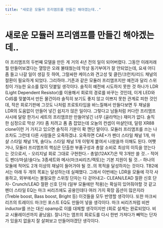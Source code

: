 ```yaml
---
title: "새로운 모듈러 프리앰프를 만들긴 해야겠는데.."
---
```

# 새로운 모듈러 프리앰프를 만들긴 해야겠는데..

아 프리앰프의 두번째 모델을 만든 게 거의 4년 전의 일이 되어버렸다. 그동안 이래저래 뭘 만들어보겠다는 열망은 오래 불태웠는데 막상 동기부여가 잘 안되었는데, 요새 어디 좀 들고 나갈 일이 생길 듯 하여, 그럴싸한 케이스와 견고성 및 클린/크런치/리드 채널의 절환이 필요하게 되었다.
그리하야..기존과 같은 모듈러 프리앰프지만 예전과 달리 스위칭이 가능한 요소를 많이 덧붙일 생각이다.
솔직히 예전에 시도하지 못한 것 하나가 LDR (Light Dependent Resistor)를 이용해서 회로의 경로를 바꾸는 것인데, 이게 LED와 CdS를 맞붙여서 만든 물건이라 솔직히 보기도 좋지 않고 이쁘지 못한 관계로 피한 것인데, 작은 회로기판에 그것도 나처럼 프로토타입을 바느질해서 만들다보면 두 채널을 LDR의 도움없이 만들어 넣긴 쉽지가 않은 일이다. 그렇다고 남들처럼 커다란 프리앰프 샤시에 달랑 한가시 세트의 프리앰프만 만들어넣긴 너무 (골라먹는) 재미가 없다.
솔직한 심정으로 막상 기타 좀 치려고 폼 좀 잡았는데 오늘의 컨셉이 마샬인데, 덜렁 XR88 clone이런 거 가지고 있으면 솔직히 기분이 확 깬단 말이다. 모듈러 프리앰프를 쓰는 나 조차도 그런데 다른 사람들은 오죽하겠냐. 오죽하면 CAE+가 펜더 스타일 채널 1개, 마샬 스타일 채널 1개, 솔다노 스타일 채널 1개 이렇게 붙여서 나왔을까 이해도 된다. 
어쨋거나, 모듈러 프리앰프의 핵심은 단촐한 부품구성과 총알 소비로 최상의 이득을 얻는다는 것으로서, - 오리지널 회로 그대로 구현한다.- 총알(12AX7)은 딱 3개만 쓸 것..- 적어도 펜더/마샬/솔다노 3종세트와 메사(마크씨리즈/렉토)는 기본 지원이 될 것..- 하나의 모듈에 적어도 2개 이상의 채널이 들어가야 될 것..의 목적을 달성하자는 것이다. TB2에서는 아래 두 개의 목표는 달성하는데 실패했다.
그래서 이번에는 LDR을 모듈에 각각 사용하고, 외부에서는 불필요한 스위칭 단자는 다 걷어내고- CLEAN/LEAD 절환 신호 단자- Crunch/LEAD 절환 신호 단자 (일부 모듈에만 적용)는 확실히 있어줘야할 것 같고
펜더 스타일 EQ는 마크 씨리즈에도 공용인데다 여러 가지 확장 옵션이 많은지라 (Treble boost, Bass boost, Bright 등) 이것들을 모두 반영할 생각이다. 또한 마크씨리즈의 트레이드 마크인 포스트 EQ도 만들어 넣을 생각이다. 마크 씨리즈처럼 비싼 inductor를 쓰는 대신 opamp로 이를 대체할 생각이지만 (회로 설계는 완료되었다. 비교 시뮬레이션까지 끝났음).
잘나가는 앰프의 회로도를 다시 한번 가져다가 빼먹는 단자가 있을지 없을지 잘 살펴보고 만들어야겠단 생각이다.




